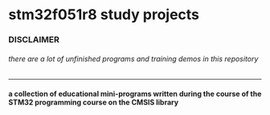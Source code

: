 # stm32f051r8 study projects
### DISCLAIMER
###### there are a lot of unfinished programs and training demos in this repository
--------------------------------------------
#### a collection of educational mini-programs written during the course of the STM32 programming course on the CMSIS library ####
